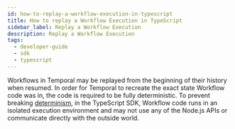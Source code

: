 ```yaml
---
id: how-to-replay-a-workflow-execution-in-typescript
title: How to replay a Workflow Execution in TypeScript
sidebar_label: Replay a Workflow Execution
description: Replay a Workflow Execution
tags:
  - developer-guide
  - sdk
  - typescript
---
```


Workflows in Temporal may be replayed from the beginning of their history when resumed. In order for Temporal to recreate the exact state Workflow code was in, the code is required to be fully deterministic. To prevent breaking [determinism](/typescript/determinism), in the TypeScript SDK, Workflow code runs in an isolated execution environment and may not use any of the Node.js APIs or communicate directly with the outside world.
